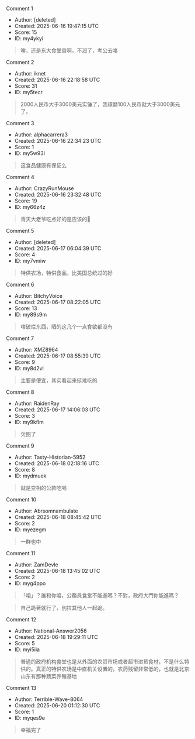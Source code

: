 Comment 1

- Author: [deleted]
- Created: 2025-06-16 19:47:15 UTC
- Score: 15
- ID: my4ykyi

> 唉，还是东大食堂香啊，不润了，考公去咯

Comment 2

- Author: iknet
- Created: 2025-06-16 22:18:58 UTC
- Score: 31
- ID: my5tecr

> 2000人民币大于3000美元实锤了，我琢磨100人民币就大于3000美元了。

Comment 3

- Author: alphacarrera3
- Created: 2025-06-16 22:34:23 UTC
- Score: 1
- ID: my5w93l

> 这食品健康有保证么

Comment 4

- Author: CrazyRunMouse
- Created: 2025-06-16 23:32:48 UTC
- Score: 19
- ID: my66z4z

> 青天大老爷吃点好的是应该的🥲

Comment 5

- Author: [deleted]
- Created: 2025-06-17 06:04:39 UTC
- Score: 4
- ID: my7vmiw

> 特供农场，特供食品，比美国总统过的好

Comment 6

- Author: BitchyVoice
- Created: 2025-06-17 08:22:05 UTC
- Score: 13
- ID: my89s9m

> 啥破烂东西，晒的这几个一点食欲都没有

Comment 7

- Author: XMZ8964
- Created: 2025-06-17 08:55:39 UTC
- Score: 9
- ID: my8d2vl

> 主要是便宜，其实看起来挺难吃的

Comment 8

- Author: RaidenRay
- Created: 2025-06-17 14:06:03 UTC
- Score: 3
- ID: my9kflm

> 欠图了

Comment 9

- Author: Tasty-Historian-5952
- Created: 2025-06-18 02:18:16 UTC
- Score: 8
- ID: mydmuek

> 就是变相的公款吃喝

Comment 10

- Author: Abrsomnambulate
- Created: 2025-06-18 08:45:42 UTC
- Score: 2
- ID: myezegm

> 一群也中

Comment 11

- Author: ZamDevle
- Created: 2025-06-18 13:45:02 UTC
- Score: 2
- ID: myg4ppo

> 「咱」？誰和你咱，公務員食堂不能進嗎？不對，政府大門你能進嗎？


> 自己跪著就行了，別拉其他人一起跪。

Comment 12

- Author: National-Answer2056
- Created: 2025-06-18 19:29:11 UTC
- Score: 5
- ID: myi5iia

> 普通的政府机构食堂也是从外面的农贸市场或者超市进货食材，不是什么特供的。真正的特供农场是中直机关设置的，农药残留非常低的，也就是北京山东有那种蔬菜养殖基地

Comment 13

- Author: Terrible-Wave-8064
- Created: 2025-06-20 01:12:30 UTC
- Score: 1
- ID: myqes9e

> 幸福完了
